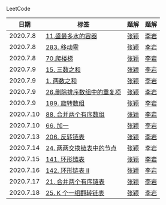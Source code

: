 LeetCode

| 日期 | 标签 | 题解 | 题解 |
|---| ----- | -------- | ---------- | 
|2020.7.8| [11.盛最多水的容器](https://leetcode-cn.com/problems/container-with-most-water/)|[张颖](./php/zhangying/7.8zhangying.php)|[李岩](./php/liyan/7.8liyan.php)
|2020.7.8| [283. 移动零](https://leetcode-cn.com/problems/move-zeroes/)|[张颖](./php/zhangying/7.8zhangying.php)|[李岩](./php/liyan/7.8liyan.php)
|2020.7.8| [70.爬楼梯](https://leetcode-cn.com/problems/climbing-stairs/)|[张颖](./php/zhangying/7.8zhangying.php)|[李岩](./php/liyan/7.8liyan.php)
|2020.7.9| [15. 三数之和](https://leetcode-cn.com/problems/3sum/)|[张颖](./php/zhangying/7.9zhangying.php)|[李岩](./php/liyan/7.9liyan.php)
|2020.7.9| [1. 两数之和](https://leetcode-cn.com/problems/two-sum/)|[张颖](./php/zhangying/7.9zhangying.php)|[李岩](./php/liyan/7.9liyan.php)
|2020.7.9| [26.删除排序数组中的重复项](https://leetcode-cn.com/problems/remove-duplicates-from-sorted-array/)|[张颖](./php/zhangying/7.9zhangying.php)|[李岩](./php/liyan/7.9liyan.php)
|2020.7.9| [189. 旋转数组](https://leetcode-cn.com/problems/rotate-array/)|[张颖](./php/zhangying/7.9zhangying.php)|[李岩](./php/liyan/7.9liyan.php)
|2020.7.10| [88. 合并两个有序数组](https://leetcode-cn.com/problems/merge-sorted-array/)|[张颖](./php/zhangying/7.10zhangying.php)|[李岩](./php/liyan/7.10liyan.php)
|2020.7.10| [66. 加一](https://leetcode-cn.com/problems/plus-one/)|[张颖](./php/zhangying/7.10zhangying.php)|[李岩](./php/liyan/7.10liyan.php)
|2020.7.13| [206. 反转链表](https://leetcode-cn.com/problems/reverse-linked-list/)|[张颖](./php/zhangying/7.13zhangying.php)|[李岩](./php/liyan/7.13liyan.php)
|2020.7.14| [24. 两两交换链表中的节点](https://leetcode-cn.com/problems/swap-nodes-in-pairs)|[张颖](./php/zhangying/7.14zhangying.php)|[李岩](./php/liyan/7.14liyan.php)
|2020.7.15| [141. 环形链表](https://leetcode-cn.com/problems/linked-list-cycle)|[张颖](./php/zhangying/7.15zhangying.php)|[李岩](./php/liyan/7.15liyan.php)
|2020.7.16| [142. 环形链表 II](https://leetcode-cn.com/problems/linked-list-cycle-ii)|[张颖](./php/zhangying/7.16zhangying.php)|[李岩](./php/liyan/7.16liyan.php)
|2020.7.17| [21. 合并两个有序链表](https://leetcode-cn.com/problems/merge-two-sorted-lists/)|[张颖](./php/zhangying/7.17zhangying.php)|[李岩](./php/liyan/7.17liyan.php)
|2020.7.18| [25. K 个一组翻转链表](https://leetcode-cn.com/problems/reverse-nodes-in-k-group/)|[张颖](./php/zhangying/7.18zhangying.php)|[李岩](./php/liyan/7.18liyan.php)





